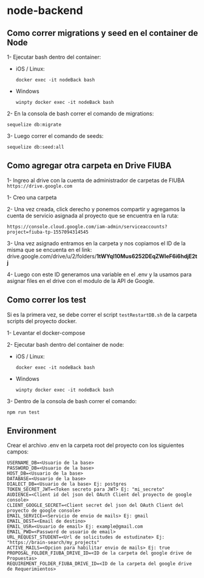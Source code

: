 # node-backend

## Como correr migrations y seed en el container de Node

1- Ejecutar bash dentro del container:
  
* iOS / Linux:

  ```docker exec -it nodeBack bash```

* Windows

  ```winpty docker exec -it nodeBack bash```
  
2- En la consola de bash correr el comando de migrations:

```sequelize db:migrate```

3- Luego correr el comando de seeds:

```sequelize db:seed:all```

## Como agregar otra carpeta en Drive FIUBA

1- Ingreo al drive con la cuenta de administrador de carpetas de FIUBA ```https://drive.google.com```

1- Creo una carpeta

2- Una vez creada, click derecho y ponemos compartir y agregamos la cuenta de servicio asignada al proyecto que se encuentra en la ruta:

```https://console.cloud.google.com/iam-admin/serviceaccounts?project=fiuba-tp-1557094314545```

3- Una vez asignado entramos en la carpeta y nos copiamos el ID de la misma que se encuenta en el link:
  drive.google.com/drive/u/2/folders/**1tWYqI10Mus6252DEqZWleF6i6hdjE2tj**
  
4- Luego con este ID generamos una variable en el .env y la usamos para asignar files en el drive con el modulo de la API de Google.

## Como correr los test

Si es la primera vez, se debe correr el script ```testRestartDB.sh``` de la carpeta scripts del proyecto docker.

1- Levantar el docker-compose

2- Ejecutar bash dentro del container de node:

* iOS / Linux:

  ```docker exec -it nodeBack bash```

* Windows

  ```winpty docker exec -it nodeBack bash```
  
3- Dentro de la consola de bash correr el comando:

  ```npm run test```

## Environment

Crear el archivo .env en la carpeta root del proyecto con los siguientes campos:

```
USERNAME_DB=<Usuario de la base>
PASSWORD_DB=<Usuario de la base>
HOST_DB=<Usuario de la base>
DATABASE=<Usuario de la base>
DIALECT_DB=<Usuario de la base> Ej: postgres
TOKEN_SECRET_JWT=<Token secreto para JWT> Ej: "mi_secreto"
AUDIENCE=<Client id del json del OAuth Client del proyecto de google console>
CLIENT_GOOGLE_SECRET=<Client secret del json del OAuth Client del proyecto de google console>
EMAIL_SERVICE=<Servicio de envio de mails> Ej: gmail
EMAIL_DEST=<Email de destino>
EMAIL_USR=<Usuario de email> Ej: example@gmail.com
EMAIL_PWD=<Password de usuario de email>
URL_REQUEST_STUDENT=<Url de solicitudes de estudinate> Ej: "https://brain-search/my_projects"
ACTIVE_MAILS=<Opcion para habilitar envio de mails> Ej: true
PROPOSAL_FOLDER_FIUBA_DRIVE_ID=<ID de la carpeta del google drive de Propuestas>
REQUIREMENT_FOLDER_FIUBA_DRIVE_ID=<ID de la carpeta del google drive de Requerimientos>
